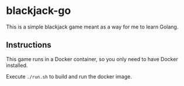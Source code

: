 # blackjack-go

This is a simple blackjack game meant as a way for me to learn Golang.

## Instructions

This game runs in a Docker container, so you only need to have Docker installed.

Execute `./run.sh` to build and run the docker image.